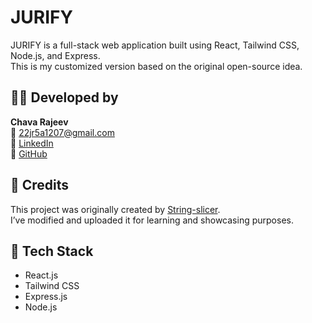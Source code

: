 # JURIFY

JURIFY is a full-stack web application built using React, Tailwind CSS, Node.js, and Express.  
This is my customized version based on the original open-source idea.

## 👨‍💻 Developed by
**Chava Rajeev**  
📧 22jr5a1207@gmail.com  
🔗 [LinkedIn](https://www.linkedin.com/in/chavarajeev)  
🔗 [GitHub](https://github.com/Rajeev-chava)

## 📝 Credits
This project was originally created by [String-slicer](https://github.com/String-slicer).  
I’ve modified and uploaded it for learning and showcasing purposes.

## 🚀 Tech Stack
- React.js
- Tailwind CSS
- Express.js
- Node.js
